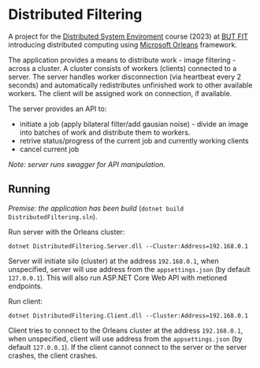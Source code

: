 # Distributed Filtering

A project for the [Distributed System Enviroment](https://www.fit.vut.cz/study/course/268340/.en) course (2023) at [BUT FIT](https://www.fit.vut.cz/.en) 
introducing distributed computing using [Microsoft Orleans](https://learn.microsoft.com/en-us/dotnet/orleans/overview) framework.

The application provides a means to distribute work - image filtering - across a cluster. A cluster consists of workers (clients) connected to a server. 
The server handles worker disconnection (via heartbeat every 2 seconds) and automatically redistributes unfinished work to other available workers. 
The client will be assigned work on connection, if available.

The server provides an API to:
- initiate a job (apply bilateral filter/add gausian noise) - divide an image into batches of work and distribute them to workers.
- retrive status/progress of the current job and currently working clients
- cancel current job

*Note: server runs swagger for API manipulation.*

## Running
*Premise: the application has been build* (`dotnet build DistributedFiltering.sln`).

Run server with the Orleans cluster:
```
dotnet DistributedFiltering.Server.dll --Cluster:Address=192.168.0.1
```
Server will initiate silo (cluster) at the address `192.168.0.1`, when unspecified, server will use address from the `appsettings.json` (by default `127.0.0.1`).
This will also run ASP.NET Core Web API with metioned endpoints.

Run client:
```
dotnet DistributedFiltering.Client.dll --Cluster:Address=192.168.0.1
```
Client tries to connect to the Orleans cluster at the address `192.168.0.1`, when unspecified, client will use address from the `appsettings.json` (by default `127.0.0.1`).
If the client cannot connect to the server or the server crashes, the client crashes.
